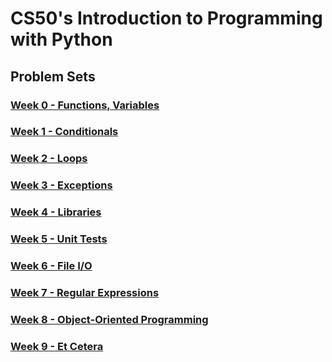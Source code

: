 # CS50's Introduction to Programming with Python
## Problem Sets
### [Week 0 - Functions, Variables](https://github.com/AskaReign/CS50-Python-2022/tree/main/Week%200)
### [Week 1 - Conditionals]()
### [Week 2 - Loops]()
### [Week 3 - Exceptions]()
### [Week 4 - Libraries]()
### [Week 5 - Unit Tests]()
### [Week 6 - File I/O]()
### [Week 7 - Regular Expressions]()
### [Week 8 - Object-Oriented Programming]()
### [Week 9 - Et Cetera]()
